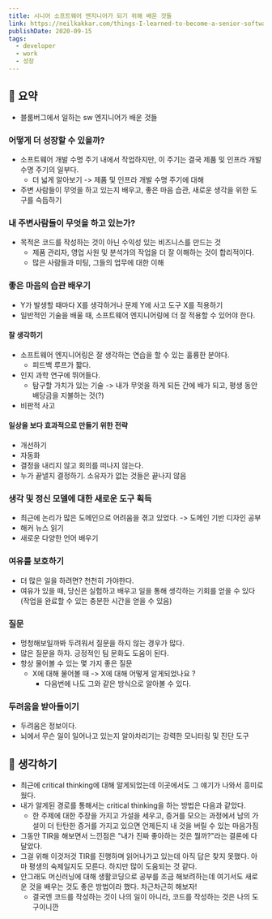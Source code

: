 ```yaml
---
title: 시니어 소프트웨어 엔지니어가 되기 위해 배운 것들
link: https://neilkakkar.com/things-I-learned-to-become-a-senior-software-engineer.html
publishDate: 2020-09-15
tags:
  - developer
  - work
  - 성장
---
```

## 📝 요약 
- 블룸버그에서 일하는 sw 엔지니어가 배운 것들 

### 어떻게 더 성장할 수 있을까? 
- 소프트웨어 개발 수명 주기 내에서 작업하지만, 이 주기는 결국 제품 및 인프라 개발 수명 주기의 일부다. 
  - 더 넓게 알아보기 -> 제품 및 인프라 개발 수명 주기에 대해 
- 주변 사람들이 무엇을 하고 있는지 배우고, 좋은 마음 습관, 새로운 생각을 위한 도구를 슥듭하기 

### 내 주변사람들이 무엇을 하고 있는가?  
- 목적은 코드를 작성하는 것이 아닌 수익성 있는 비즈니스를 만드는 것   
  - 제품 관리자, 영업 사원 및 분석가의 작업을 더 잘 이해하는 것이 합리적이다.  
  - 많은 사람들과 미팅, 그들의 업무에 대한 이해  

### 좋은 마음의 습관 배우기  
- Y가 발생할 때마다 X를 생각하거나 문제 Y에 사고 도구 X를 적용하기 
- 일반적인 기술을 배울 때, 소프트웨어 엔지니어링에 더 잘 적용할 수 있어야 한다.  

#### 잘 생각하기
- 소프트웨어 엔지니어링은 잘 생각하는 연습을 할 수 있는 훌륭한 분야다. 
  - 피드백 루프가 짧다. 
- 인지 과학 연구에 뛰어들다.  
  - 탐구할 가치가 있는 기술 -> 내가 무엇을 하게 되든 간에 배가 되고, 평생 동안 배당금을 지불하는 것(?)
- 비판적 사고 

#### 일상을 보다 효과적으로 만들기 위한 전략 
- 개선하기 
- 자동화 
- 결정을 내리지 않고 회의를 떠나지 않는다. 
- 누가 끝낼지 결정하기. 소유자가 없는 것들은 끝나지 않음 

### 생각 및 정신 모델에 대한 새로운 도구 획득
- 최근에 논리가 많은 도메인으로 어려움을 겪고 있었다. -> 도메인 기반 디자인 공부 
- 해커 뉴스 읽기 
- 새로운 다양한 언어 배우기  

### 여유를 보호하기  
- 더 많은 일을 하려면? 천천히 가야한다.  
- 여유가 있을 때, 당신은 실험하고 배우고 일을 통해 생각하는 기회를 얻을 수 있다(작업을 완료할 수 있는 충분한 시간을 얻을 수 있음)

### 질문 
- 멍청해보일까봐 두려워서 질문을 하지 않는 경우가 많다. 
- 많은 질문을 하자. 긍정적인 팀 문화도 도움이 된다.  
- 항상 물어볼 수 있는 몇 가지 좋은 질문 
  - X에 대해 물어볼 때 -> X에 대해 어떻게 알게되었나요 ? 
    - 다음번에 나도 그와 같은 방식으로 알아볼 수 있다.  

### 두려움을 받아들이기  
- 두려움은 정보이다.  
- 뇌에서 무슨 일이 일어나고 있는지 알아차리기는 강력한 모니터링 및 진단 도구  


## 🤔 생각하기 
- 최근에 critical thinking에 대해 알게되었는데 이곳에서도 그 얘기가 나와서 흥미로웠다.  
- 내가 알게된 경로를 통해서는 critical thinking을 하는 방법은 다음과 같았다.  
  - 한 주제에 대한 주장을 가지고 가설을 세우고, 증거를 모으는 과정에서 남의 가설이 더 탄탄한 증거를 가지고 있으면 언제든지 내 것을 버릴 수 있는 마음가짐 
- 그동안 TIR을 해보면서 느낀점은 "내가 진짜 좋아하는 것은 뭘까?"라는 결론에 다달았다.  
- 그걸 위해 이것저것 TIR를 진행하며 읽어나가고 있는데 아직 답은 찾지 못했다. 아마 평생의 숙제일지도 모른다. 하지만 많이 도움되는 것 같다. 
- 안그래도 머신러닝에 대해 생활코딩으로 공부를 조금 해보려하는데 여기서도 새로운 것을 배우는 것도 좋은 방법이라 했다. 차근차근히 해보자! 
  - 결국엔 코드를 작성하는 것이 나의 일이 아니라, 코드를 작성하는 것은 나의 도구이니깐 